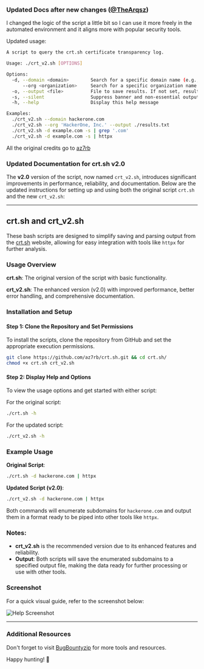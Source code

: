 ### Updated Docs after new changes ([@TheArqsz](https://github.com/TheArqsz))

I changed the logic of the script a little bit so I can use it more freely in the automated environment and it aligns more with popular security tools.

Updated usage:

```bash
A script to query the crt.sh certificate transparency log.

Usage: ./crt_v2.sh [OPTIONS]

Options:
  -d, --domain <domain>        Search for a specific domain name (e.g., hackerone.com)
      --org <organization>     Search for a specific organization name (e.g., 'HackerOne, Inc.')
  -o, --output <file>          File to save results. If not set, results are printed to stdout.
  -s, --silent                 Suppress banner and non-essential output.
  -h, --help                   Display this help message

Examples:
  ./crt_v2.sh --domain hackerone.com
  ./crt_v2.sh --org 'HackerOne, Inc.' --output ./results.txt
  ./crt_v2.sh -d example.com -s | grep '.com'
  ./crt_v2.sh -d example.com -s | httpx
```

All the original credits go to [az7rb](https://github.com/az7rb)

### Updated Documentation for crt.sh v2.0

The **v2.0** version of the script, now named `crt_v2.sh`, introduces significant improvements in performance, reliability, and documentation. Below are the updated instructions for setting up and using both the original script `crt.sh` and the new `crt_v2.sh`:

---

## crt.sh and crt_v2.sh

These bash scripts are designed to simplify saving and parsing output from the [crt.sh](https://crt.sh) website, allowing for easy integration with tools like `httpx` for further analysis.

### Usage Overview

**crt.sh**: The original version of the script with basic functionality.

**crt_v2.sh**: The enhanced version (v2.0) with improved performance, better error handling, and comprehensive documentation.

### Installation and Setup

#### Step 1: Clone the Repository and Set Permissions

To install the scripts, clone the repository from GitHub and set the appropriate execution permissions.

```bash
git clone https://github.com/az7rb/crt.sh.git && cd crt.sh/
chmod +x crt.sh crt_v2.sh
```

#### Step 2: Display Help and Options

To view the usage options and get started with either script:

For the original script:

```bash
./crt.sh -h
```

For the updated script:

```bash
./crt_v2.sh -h
```

### Example Usage

**Original Script**:
```bash
./crt.sh -d hackerone.com | httpx
```

**Updated Script (v2.0)**:
```bash
./crt_v2.sh -d hackerone.com | httpx
```

Both commands will enumerate subdomains for `hackerone.com` and output them in a format ready to be piped into other tools like `httpx`.

### Notes:

- **crt_v2.sh** is the recommended version due to its enhanced features and reliability.
- **Output**: Both scripts will save the enumerated subdomains to a specified output file, making the data ready for further processing or use with other tools.

### Screenshot

For a quick visual guide, refer to the screenshot below:

![Help Screenshot](https://raw.githubusercontent.com/az7rb/crt.sh/main/Screenshot/Screenshot_Help.png)

---
### Additional Resources

Don't forget to visit [BugBountyzip](https://github.com/BugBountyzip) for more tools and resources.

Happy hunting! 🎯
